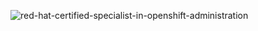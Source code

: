 ![red-hat-certified-specialist-in-openshift-administration](https://user-images.githubusercontent.com/64131038/210162273-86faa7ad-72b9-4a87-98e7-f6cff7f6db80.png)
